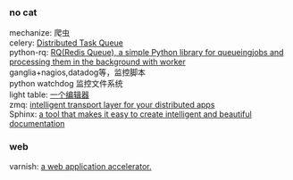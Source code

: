 ### no cat ###

mechanize: 爬虫
<br>
celery: [Distributed Task Queue](http://www.celeryproject.org/)
<br>
python-rq: [RQ(Redis Queue), a simple Python library for queueingjobs and processing them in the background with worker](http://python-rq.org/)
<br>
ganglia+nagios,datadog等，监控脚本
<br>
python watchdog 监控文件系统
<br>
light table: [一个编辑器](http://www.lighttable.com/)
<br>
zmq: [intelligent transport layer for your distributed apps](http://zeromq.org/intro:read-the-manual)
<br>
Sphinx: [ a tool that makes it easy to create intelligent and beautiful documentation](http://sphinx-doc.org/index.html)


### web ###

varnish: [a web application accelerator.](https://www.varnish-cache.org)
